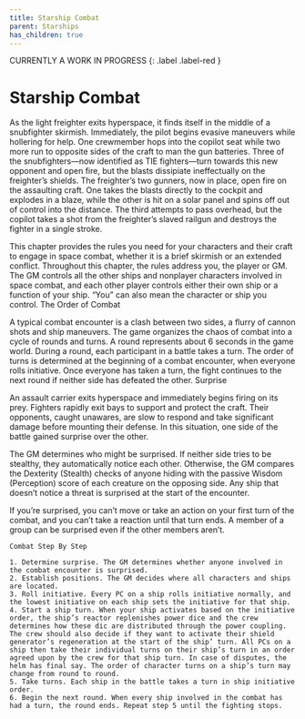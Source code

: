 ```yaml
---
title: Starship Combat
parent: Starships
has_children: true
---
```


CURRENTLY A WORK IN PROGRESS {: .label .label-red }

# Starship Combat

As the light freighter exits hyperspace, it finds itself in the middle of a snubfighter skirmish. Immediately, the pilot begins evasive maneuvers while hollering for help. One crewmember hops into the copilot seat while two more run to opposite sides of the craft to man the gun batteries. Three of the snubfighters—now identified as TIE fighters—turn towards this new opponent and open fire, but the blasts dissipiate ineffectually on the freighter’s shields. The freighter’s two gunners, now in place, open fire on the assaulting craft. One takes the blasts directly to the cockpit and explodes in a blaze, while the other is hit on a solar panel and spins off out of control into the distance. The third attempts to pass overhead, but the copilot takes a shot from the freighter’s slaved railgun and destroys the fighter in a single stroke.

This chapter provides the rules you need for your characters and their craft to engage in space combat, whether it is a brief skirmish or an extended conflict. Throughout this chapter, the rules address you, the player or GM. The GM controls all the other ships and nonplayer characters involved in space combat, and each other player controls either their own ship or a function of your ship. “You” can also mean the character or ship you control.
The Order of Combat

A typical combat encounter is a clash between two sides, a flurry of cannon shots and ship maneuvers. The game organizes the chaos of combat into a cycle of rounds and turns. A round represents about 6 seconds in the game world. During a round, each participant in a battle takes a turn. The order of turns is determined at the beginning of a combat encounter, when everyone rolls initiative. Once everyone has taken a turn, the fight continues to the next round if neither side has defeated the other.
Surprise

An assault carrier exits hyperspace and immediately begins firing on its prey. Fighters rapidly exit bays to support and protect the craft. Their opponents, caught unawares, are slow to respond and take significant damage before mounting their defense. In this situation, one side of the battle gained surprise over the other.

The GM determines who might be surprised. If neither side tries to be stealthy, they automatically notice each other. Otherwise, the GM compares the Dexterity (Stealth) checks of anyone hiding with the passive Wisdom (Perception) score of each creature on the opposing side. Any ship that doesn’t notice a threat is surprised at the start of the encounter.

If you’re surprised, you can’t move or take an action on your first turn of the combat, and you can’t take a reaction until that turn ends. A member of a group can be surprised even if the other members aren’t.

    Combat Step By Step

    1. Determine surprise. The GM determines whether anyone involved in the combat encounter is surprised.
    2. Establish positions. The GM decides where all characters and ships are located.
    3. Roll initiative. Every PC on a ship rolls initiative normally, and the lowest initiative on each ship sets the initiative for that ship.
    4. Start a ship turn. When your ship activates based on the initiative order, the ship’s reactor replenishes power dice and the crew determines how these dic are distributed through the power coupling. The crew should also decide if they want to activate their shield generator’s regeneration at the start of the ship’ turn. All PCs on a ship then take their individual turns on their ship’s turn in an order agreed upon by the crew for that ship turn. In case of disputes, the helm has final say. The order of character turns on a ship’s turn may change from round to round.
    5. Take turns. Each ship in the battle takes a turn in ship initiative order.
    6. Begin the next round. When every ship involved in the combat has had a turn, the round ends. Repeat step 5 until the fighting stops.